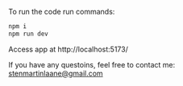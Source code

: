 To run the code run commands:

```bash
npm i
npm run dev
```
Access app at http://localhost:5173/

If you have any questoins, feel free to contact me: stenmartinlaane@gmail.com